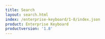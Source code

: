 ```yaml
---
title: Search
layout: search.html
index: /enterprise-keyboard/1-8/index.json
product: Enterprise Keyboard
productversion: '1.8'
---
```




